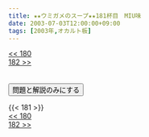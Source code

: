 ```yaml
---
title: ★★ウミガメのスープ★★181杯目　MIU味
date: 2003-07-03T12:00:00+09:00
tags: [2003年,オカルト板]
---
```

<div class="th_left"><a href="../180"><< 180</a></div>
<div class="th_right"><a href="../182">182 >></a></div>
<br><br>
<script src="../../js/cupsoup.js"></script>
<form>
<input type="button" value="問題と解説のみにする" onClick="toggleCupsoup()">
</form>
{{< 181 >}}
<div class="th_left"><a href="../180"><< 180</a></div>
<div class="th_right"><a href="../182">182 >></a></div>